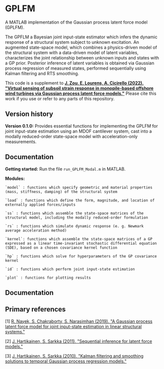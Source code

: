 # GPLFM

A MATLAB implementation of the Gaussian process latent force model (GPLFM). 

The GPFLM a Bayesian joint input-state estimator which infers the dynamic response of a structural system subject to unknown excitation. An augmented state-space model, which combines a physics-driven model of the structural system with a data-driven model of latent variables, characterizes the joint relationship between unknown inputs and states with a GP prior. Posterior inference of latent variables is obtained via Gaussian process regression of measured states, performed sequentially using Kalman filtering and RTS smoothing. 

This code is a supplement to [**J. Zou, E. Lourens, A. Cicirello (2022). "Virtual sensing of subsoil strain response in monopile-based offshore wind turbines via Gaussian process latent force models."**](https://arxiv.org/abs/2207.05901) Please cite this work if you use or refer to any parts of this repository. 


## Version history 
**Version 0.1.0:** Provides essential functions for implementing the GPLFM for joint input-state estimation using an MDOF cantilever system, cast into a modally reduced-order state-space model with acceleration-only measurements. 


## Documentation

**Getting started:** Run the file `run_GPLFM_Modal.m` in MATLAB.


**Modules:**

    `model` : functions which specify geometric and material properties (mass, stiffness, damping) of the structural system

    `load` : functions which define the form, magnitude, and location of externally applied forces/inputs

    `ss` : functions which assemble the state-space matrices of the structural model, including the modally reduced-order formulation

    `rs` : functions which simulate dynamic response (e. g. Newmark average acceleration method)

    `kernel`: functions which assemble the state-space matrices of a GP expressed as a linear time-invariant stochastic differential equation (SDE), based on a chosen covariance kernel function

    `hp` : functions which solve for hyperparameters of the GP covariance kernel

    `id` : functions which perform joint input-state estimation

    `plot` : functions for plotting results


## Documentation






## Primary references

[1] [R. Nayek, S. Chakraborty, S. Narasimhan (2019). "A Gaussian process latent force model for joint input-state estimation in linear structural systems."](https://www.sciencedirect.com/science/article/abs/pii/S0888327019302286)

[2] [J. Hartikainen, S. Sarkka (2011). "Sequential inference for latent force models."](https://arxiv.org/abs/1202.3730)

[3] [J. Hartikainen, S. Sarkka (2010). "Kalman filtering and smoothing solutions to temporal Gaussian process regression models."](https://ieeexplore.ieee.org/document/5589113)





